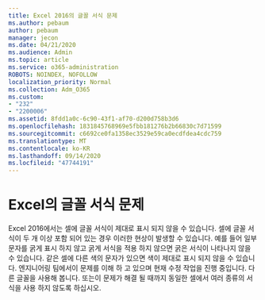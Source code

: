 ```yaml
---
title: Excel 2016의 글꼴 서식 문제
ms.author: pebaum
author: pebaum
manager: jecon
ms.date: 04/21/2020
ms.audience: Admin
ms.topic: article
ms.service: o365-administration
ROBOTS: NOINDEX, NOFOLLOW
localization_priority: Normal
ms.collection: Adm_O365
ms.custom:
- "232"
- "2200006"
ms.assetid: 8fdd1a0c-6c90-43f1-af70-d200d758b3d6
ms.openlocfilehash: 1831845768969e5fbb181276b2b66830c7d71599
ms.sourcegitcommit: c6692ce0fa1358ec3529e59ca0ecdfdea4cdc759
ms.translationtype: MT
ms.contentlocale: ko-KR
ms.lasthandoff: 09/14/2020
ms.locfileid: "47744191"
---
```

# <a name="font-formatting-problems-in-excel"></a>Excel의 글꼴 서식 문제

Excel 2016에서는 셀에 글꼴 서식이 제대로 표시 되지 않을 수 있습니다. 셀에 글꼴 서식이 두 개 이상 포함 되어 있는 경우 이러한 현상이 발생할 수 있습니다. 예를 들어 일부 문자를 굵게 표시 하지 않고 굵게 서식을 적용 하지 않으면 굵은 서식이 나타나지 않을 수 있습니다. 같은 셀에 다른 색의 문자가 있으면 색이 제대로 표시 되지 않을 수 있습니다. 엔지니어링 팀에서이 문제를 이해 하 고 있으며 현재 수정 작업을 진행 중입니다. 다른 글꼴을 사용해 봅니다. 또는이 문제가 해결 될 때까지 동일한 셀에서 여러 종류의 서식을 사용 하지 않도록 하십시오.
  